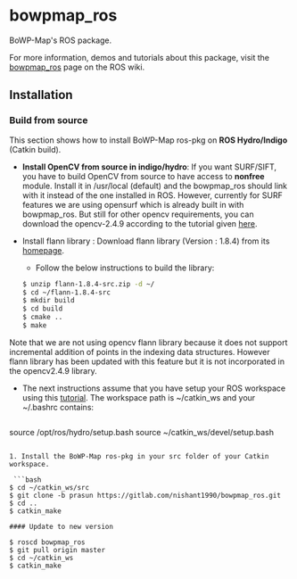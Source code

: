 # bowpmap_ros

BoWP-Map's ROS package.

For more information, demos and tutorials about this package, visit the [bowpmap_ros](http://wiki.ros.org/bowpmap_ros) page on the ROS wiki.

## Installation


### Build from source

This section shows how to install BoWP-Map ros-pkg on **ROS Hydro/Indigo** (Catkin build).

* **Install OpenCV from source in indigo/hydro**: If you want SURF/SIFT, you have to build OpenCV from source to have access to **nonfree** module. 
Install it in /usr/local (default) and the bowpmap_ros should link with it instead of the one installed in ROS. However, currently for SURF features
we are using opensurf which is already built in with bowpmap_ros. But still for other opencv requirements, you can download the opencv-2.4.9 according to
the tutorial given [here](http://www.samontab.com/web/2014/06/installing-opencv-2-4-9-in-ubuntu-14-04-lts/).

* Install flann library : Download flann library (Version : 1.8.4) from its [homepage](http://www.cs.ubc.ca/research/flann/).
	
	* Follow the below instructions to build the library:

	 ```bash
	$ unzip flann-1.8.4-src.zip -d ~/
	$ cd ~/flann-1.8.4-src
	$ mkdir build
	$ cd build
	$ cmake ..
	$ make
	```

Note that we are not using opencv flann library because it does not support incremental addition of points in the indexing data structures. However flann library has been updated with this feature but it is not incorporated in the opencv2.4.9 library.

* The next instructions assume that you have setup your ROS workspace using this [tutorial](http://wiki.ros.org/catkin/Tutorials/create_a_workspace). 
The workspace path is ~/catkin_ws and your ~/.bashrc contains:

  ```bash
source /opt/ros/hydro/setup.bash
source ~/catkin_ws/devel/setup.bash
```

1. Install the BoWP-Map ros-pkg in your src folder of your Catkin workspace.

 ```bash
$ cd ~/catkin_ws/src
$ git clone -b prasun https://gitlab.com/nishant1990/bowpmap_ros.git 
$ cd ..
$ catkin_make

#### Update to new version

$ roscd bowpmap_ros
$ git pull origin master
$ cd ~/catkin_ws
$ catkin_make
```
